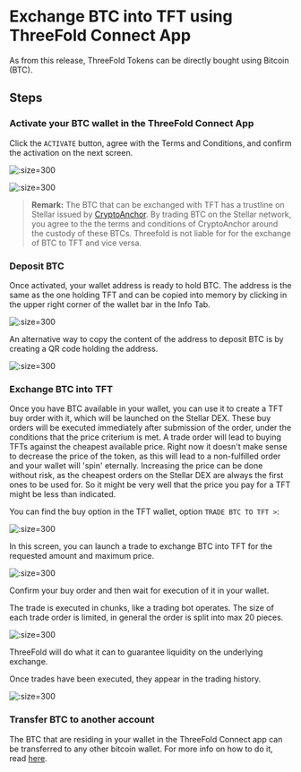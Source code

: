 # Exchange BTC into TFT using ThreeFold Connect App

As from this release, ThreeFold Tokens can be directly bought using Bitcoin (BTC).

## Steps

### Activate your BTC wallet in the ThreeFold Connect App

Click the `ACTIVATE` button, agree with the Terms and Conditions, and confirm the activation on the next screen.

![](img/tfc_btc_activate.jpg ':size=300')

![](img/tfc_btc_t_and_c.jpg ':size=300')

> __Remark:__ The BTC that can be exchanged with TFT has a trustline on Stellar issued by [CryptoAnchor](https://cryptoanchor.io/). By trading BTC on the Stellar network, you agree to the the terms and conditions of CryptoAnchor around the custody of these BTCs. Threefold is not liable for for the exchange of BTC to TFT and vice versa. 

### Deposit BTC

Once activated, your wallet address is ready to hold BTC. 
The address is the same as the one holding TFT and can be copied into memory by clicking in the upper right corner of the wallet bar in the Info Tab. 

![](img/tfconnect_wallet_address.png ':size=300')

An alternative way to copy the content of the address to deposit BTC is by creating a QR code holding the address.

![](img/tfc_btc_deposit.jpg ':size=300') 

### Exchange BTC into TFT

Once you have BTC available in your wallet, you can use it to create a TFT buy order with it, which will be launched on the Stellar DEX.
These buy orders will be executed immediately after submission of the order, under the conditions that the price criterium is met. A trade order will lead to buying TFTs against the cheapest available price. Right now it doesn't make sense to decrease the price of the token, as this will lead to a non-fulfilled order and your wallet will 'spin' eternally.
Increasing the price can be done without risk, as the cheapest orders on the Stellar DEX are always the first ones to be used for.
So it might be very well that the price you pay for a TFT might be less than indicated.

You can find the buy option in the TFT wallet, option `TRADE BTC TO TFT >`:

![](img/tfc_btc_wallet.jpg ':size=300')

In this screen, you can launch a trade to exchange BTC into TFT for the requested amount and maximum price.

![](img/tfc_btc_trade.jpg ':size=300')

Confirm your buy order and then wait for execution of it in your wallet.

The trade is executed in chunks, like a trading bot operates. The size of each trade order is limited, in general the order is split into max 20 pieces.

![](img/tfc_btc_trade_exec.jpg ':size=300')

ThreeFold will do what it can to guarantee liquidity on the underlying exchange.

Once trades have been executed, they appear in the trading history. 

![](img/tfc_btc_tradeoverview.jpg ':size=300')

### Transfer BTC to another account

The BTC that are residing in your wallet in the ThreeFold Connect app can be transferred to any other bitcoin wallet.
For more info on how to do it, read [here](btc_withdrawal).

